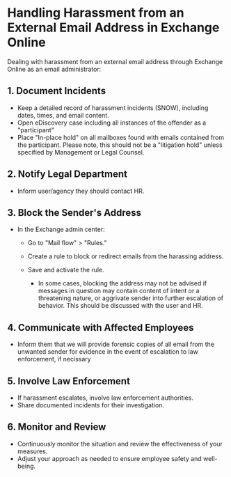 # Handling Harassment from an External Email Address in Exchange Online

Dealing with harassment from an external email address through Exchange Online as an email administrator:

## 1. Document Incidents
   - Keep a detailed record of harassment incidents (SNOW), including dates, times, and email content.
   - Open eDiscovery case including all instances of the offender as a "participant"
   - Place "In-place hold" on all mailboxes found with emails contained from the participant. Please note, this should not be a "litigation hold" unless specified by Management or Legal Counsel.

## 2. Notify Legal Department
   - Inform user/agency they should contact HR.

## 3. Block the Sender's Address
   - In the Exchange admin center:
     - Go to "Mail flow" > "Rules."
     - Create a rule to block or redirect emails from the harassing address.
     - Save and activate the rule.
     
         - In some cases, blocking the address may not be advised if messages in question may contain content of intent or a threatening nature, or aggrivate sender into further escalation of behavior. This should be discussed with the user and HR. 

## 4. Communicate with Affected Employees
   - Inform them that we will provide forensic copies of all email from the unwanted sender for evidence in the event of escalation to law enforcement, if necissary

## 5. Involve Law Enforcement
   - If harassment escalates, involve law enforcement authorities.
   - Share documented incidents for their investigation.

## 6. Monitor and Review
   - Continuously monitor the situation and review the effectiveness of your measures.
   - Adjust your approach as needed to ensure employee safety and well-being.

